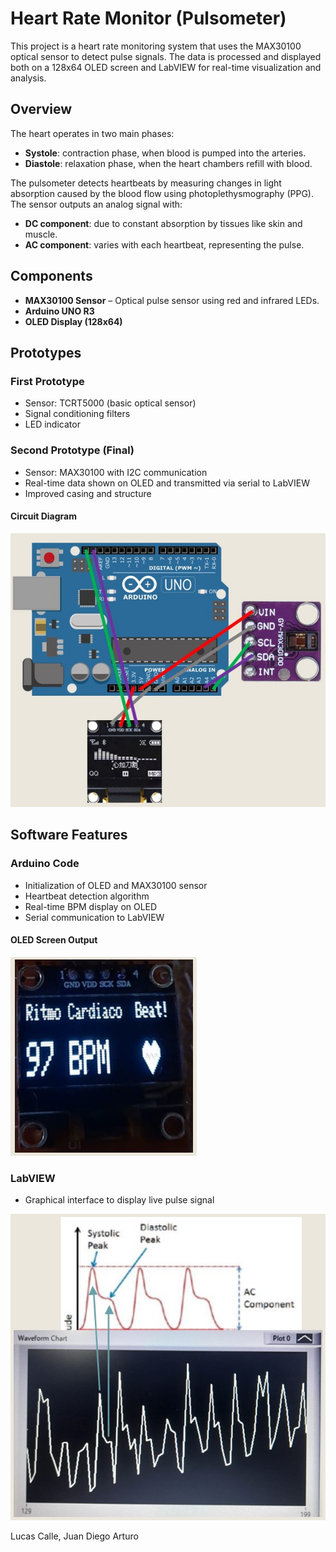 # Heart Rate Monitor (Pulsometer)

This project is a heart rate monitoring system that uses the MAX30100 optical sensor to detect pulse signals. The data is processed and displayed both on a 128x64 OLED screen and LabVIEW for real-time visualization and analysis.

## Overview

The heart operates in two main phases:

- **Systole**: contraction phase, when blood is pumped into the arteries.
- **Diastole**: relaxation phase, when the heart chambers refill with blood.

The pulsometer detects heartbeats by measuring changes in light absorption caused by the blood flow using photoplethysmography (PPG). The sensor outputs an analog signal with:

- **DC component**: due to constant absorption by tissues like skin and muscle.
- **AC component**: varies with each heartbeat, representing the pulse.

## Components

- **MAX30100 Sensor** – Optical pulse sensor using red and infrared LEDs.
- **Arduino UNO R3**
- **OLED Display (128x64)**

## Prototypes

### First Prototype

- Sensor: TCRT5000 (basic optical sensor)
- Signal conditioning filters
- LED indicator

### Second Prototype (Final)

- Sensor: MAX30100 with I2C communication
- Real-time data shown on OLED and transmitted via serial to LabVIEW
- Improved casing and structure

#### Circuit Diagram

![Connection Diagram - Second Prototype](Images/connection_diagram_v2.jpg)

## Software Features

### Arduino Code

- Initialization of OLED and MAX30100 sensor
- Heartbeat detection algorithm
- Real-time BPM display on OLED
- Serial communication to LabVIEW

#### OLED Screen Output

![OLED Output](Images/oled_output.jpg)

### LabVIEW

- Graphical interface to display live pulse signal

![LabVIEW Reading](Images/labview_reading.jpg)

Lucas Calle, Juan Diego Arturo
